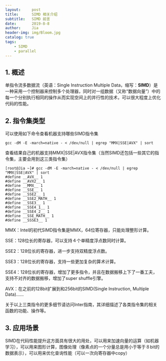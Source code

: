 ```yaml
---
layout:     post
title:      SIMD 相关介绍
subtitle:   SIMD 前言
date:       2019-8-8
author:     Jia
header-img: img/Bloom.jpg
catalog: true
tags:
    - SIMD
    - parallel
---
```



## 1. 概述
单指令流多数据流（英语：Single Instruction Multiple Data，缩写：**SIMD**）是一种采用一个控制器来控制多个处理器，同时对一组数据（又称“数据向量”）中的每一个分别执行相同的操作从而实现空间上的并行性的技术，可以很大程度上优化代码的性能。

## 2. 指令集类型
可以使用如下命令查看机器支持哪些SIMD指令集
```objc
gcc -dM -E -march=native - < /dev/null | egrep "MMX|SSE|AVX" | sort
```
查看结果自己的机器支持MMX|SSE|AVX指令集（当然SIMD还包括一些其它的指令集，主要会用到这三类指令集）

```objc
[root@Jia ~]# gcc -dM -E -march=native - < /dev/null | egrep "MMX|SSE|AVX" | sort
#define __AVX__ 1
#define __AVX2__ 1
#define __MMX__ 1
#define __SSE__ 1
#define __SSE2__ 1
#define __SSE2_MATH__ 1
#define __SSE3__ 1
#define __SSE4_1__ 1
#define __SSE4_2__ 1
#define __SSE_MATH__ 1
#define __SSSE3__ 1
```

MMX：Intel的初代SIMD指令集是MMX，64位寄存器，只能处理整形计算。

SSE：128位长的寄存器，可以支持４个单精度浮点数同时计算。

SSE2：128位长的寄存器，进一步支持双精度浮点数。

SSE3：128位长的寄存器，支持一些更加复杂的算术计算。

SSE4：128位长的寄存器，增加了更多指令，并且在数据搬移上下了一番工夫，支持不对齐的数据搬移，增加了super shuffle引擎。

AVX：在之前的128bit扩展到和256bit的SIMD(Single Instruction, Multiple Data)……

关于以上三类指令的更多细节请访问Inter指南，其详细描述了各类指令集的相关函数的功能、操作等。


## 3. 应用场景

SIMD在代码性能提升这方面具有很大的用处，可以用来加速向量的运算（如机器学习），可以用来图形计算，图像处理（像素点的一个分量总是用小于等于８bit的数据表示），可以用来优化查询性能（可以一次向寄存器中copy）

